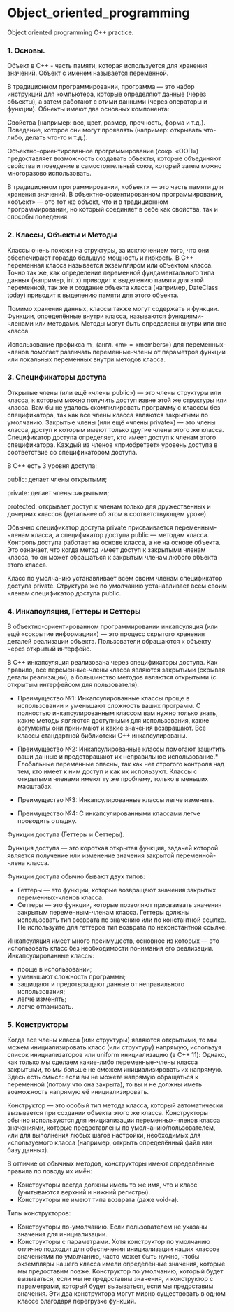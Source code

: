 # Object_oriented_programming
Object oriented programming C++ practice.

### 1. Основы.

Объект в C++ - часть памяти, которая используется для хранения значений. Объект с именем называется переменной.

В традиционном программировании, программа — это набор инструкций для компьютера, которые определяют данные (через объекты), а затем работают с этими данными (через операторы и функции).
Объекты имеют два основных компонента:

   Свойства (например: вес, цвет, размер, прочность, форма и т.д.).
   Поведение, которое они могут проявлять (например: открывать что-либо, делать что-то и т.д.).
   
Объектно-ориентированное программирование (сокр. «ООП») предоставляет возможность создавать объекты, которые объединяют свойства и поведение в самостоятельный союз, который затем можно многоразово использовать.

В традиционном программировании, «объект» — это часть памяти для хранения значений. В объектно-ориентированном программировании, «объект» — это тот же объект, что и в традиционном программировании, но который соединяет в себе как свойства, так и способы поведения.

### 2. Классы, Объекты и Методы
Классы очень похожи на структуры, за исключением того, что они обеспечивают гораздо большую мощность и гибкость. В C++ переменная класса называется экземпляром или объектом класса. Точно так же, как определение переменной фундаментального типа данных (например, int x) приводит к выделению памяти для этой переменной, так же и создание объекта класса (например, DateClass today) приводит к выделению памяти для этого объекта.

Помимо хранения данных, классы также могут содержать и функции. Функции, определённые внутри класса, называются функциями-членами или методами. Методы могут быть определены внутри или вне класса.

Использование префикса m_ (англ. «m» = «members») для переменных-членов помогает различать переменные-члены от параметров функции или локальных переменных внутри методов класса.

### 3. Спецификаторы доступа
Открытые члены (или ещё «члены public») — это члены структуры или класса, к которым можно получить доступ извне этой же структуры или класса. Вам бы не удалось скомпилировать программу c классом без спецификатора, так как все члены класса являются закрытыми по умолчанию. Закрытые члены (или ещё «члены private») — это члены класса, доступ к которым имеют только другие члены этого же класса.
Спецификатор доступа определяет, кто имеет доступ к членам этого спецификатора. Каждый из членов «приобретает» уровень доступа в соответствие со спецификатором доступа.

В C++ есть 3 уровня доступа:

   public: делает члены открытыми;

   private: делает члены закрытыми;

   protected: открывает доступ к членам только для дружественных и дочерних классов (детальнее об этом в соответствующем уроке).
   
Обвычно спецификатор доступа private присваивается переменным-членам класса, а спецификатор доступа public — методам класса. Контроль доступа работает на основе класса, а не на основе объекта. Это означает, что когда метод имеет доступ к закрытыми членам класса, то он может обращаться к закрытым членам любого объекта этого класса.

Класс по умолчанию устанавливает всем своим членам спецификатор доступа private. Структура же по умолчанию устанавливает всем своим членам спецификатор доступа public.

### 4. Инкапсуляция, Геттеры и Сеттеры
В объектно-ориентированном программировании инкапсуляция (или ещё «сокрытие информации») — это процесс скрытого хранения деталей реализации объекта. Пользователи обращаются к объекту через открытый интерфейс.

В C++ инкапсуляция реализована через спецификаторы доступа. Как правило, все переменные-члены класса являются закрытыми (скрывая детали реализации), а большинство методов являются открытыми (с открытым интерфейсом для пользователя).

* Преимущество №1: Инкапсулированные классы проще в использовании и уменьшают сложность ваших программ.
С полностью инкапсулированным классом вам нужно только знать, какие методы являются доступными для использования, какие аргументы они принимают и какие значения возвращают. Все классы стандартной библиотеки C++ инкапсулированы.

* Преимущество №2: Инкапсулированные классы помогают защитить ваши данные и предотвращают их неправильное использование.*
Глобальные переменные опасны, так как нет строгого контроля над тем, кто имеет к ним доступ и как их используют. Классы с открытыми членами имеют ту же проблему, только в меньших масштабах.

* Преимущество №3: Инкапсулированные классы легче изменить.
* Преимущество №4: С инкапсулированными классами легче проводить отладку.

Функции доступа (Геттеры и Сеттеры).

Функция доступа — это короткая открытая функция, задачей которой является получение или изменение значения закрытой переменной-члена класса.

Функции доступа обычно бывают двух типов:

* Геттеры — это функции, которые возвращают значения закрытых переменных-членов класса.
* Сеттеры — это функции, которые позволяют присваивать значения закрытым переменным-членам класса.
Геттеры должны использовать тип возврата по значению или по константной ссылке. Не используйте для геттеров тип возврата по неконстантной ссылке.

Инкапсуляция имеет много преимуществ, основное из которых — это использовать класс без необходимости понимания его реализации. Инкапсулированные классы:
   * проще в использовании;
   * уменьшают сложность программы;
   * защищают и предотвращают данные от неправильного использования;
   * легче изменять;
   * легче отлаживать.

### 5. Конструкторы
Когда все члены класса (или структуры) являются открытыми, то мы можем инициализировать класс (или структуру) напрямую, используя список инициализаторов или uniform инициализацию (в C++ 11):
Однако, как только мы сделаем какие-либо переменные-члены класса закрытыми, то мы больше не сможем инициализировать их напрямую. Здесь есть смысл: если вы не можете напрямую обращаться к переменной (потому что она закрыта), то вы и не должны иметь возможность напрямую её инициализировать.

Конструктор — это особый тип метода класса, который автоматически вызывается при создании объекта этого же класса. Конструкторы обычно используются для инициализации переменных-членов класса значениями, которые предоставлены по умолчанию/пользователем, или для выполнения любых шагов настройки, необходимых для используемого класса (например, открыть определённый файл или базу данных).

В отличие от обычных методов, конструкторы имеют определённые правила по поводу их имён:
   * Конструкторы всегда должны иметь то же имя, что и класс (учитываются верхний и нижний регистры).
   * Конструкторы не имеют типа возврата (даже void-а).

Типы конструкторов:
* Конструкторы по-умолчанию. Если пользователем не указаны значения для инициализации.
* Конструкторы с параметрами. Хотя конструктор по умолчанию отлично подходит для обеспечения инициализации наших классов значениями по умолчанию, часто может быть нужно, чтобы экземпляры нашего класса имели определённые значения, которые мы предоставим позже. Kонструктор по умолчанию, который будет вызываться, если мы не предоставим значения, и конструктор с параметрами, который будет вызываться, если мы предоставим значения. Эти два конструктора могут мирно существовать в одном классе благодаря перегрузке функций.
